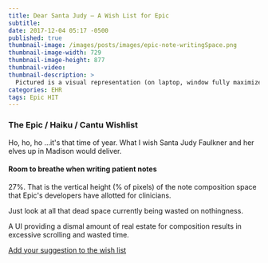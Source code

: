 ```yaml
---
title: Dear Santa Judy – A Wish List for Epic
subtitle:
date: 2017-12-04 05:17 -0500
published: true
thumbnail-image: /images/posts/images/epic-note-writingSpace.png
thumbnail-image-width: 729
thumbnail-image-height: 877
thumbnail-video:
thumbnail-description: >
  Pictured is a visual representation (on laptop, window fully maximized) of how very little of the screen is visually available when writing a patient note.
categories: EHR
tags: Epic HIT
---
```


### The Epic / Haiku / Cantu Wishlist
Ho, ho, ho …it's that time of year. What I wish Santa Judy Faulkner and her elves up in Madison would deliver.
<!--excerpt-->

#### Room to breathe when writing patient notes
27%. That is the vertical height (% of pixels) of the note composition space that Epic's developers have allotted for clinicians.

<amp-img src="{{page.thumbnail-image}}"
   layout="responsive" alt="{{page.thumbnail-description}}" height="{{page.thumbnail-image-height}}" width="{{page.thumbnail-image-width}}"></amp-img>

Just look at all that dead space currently being wasted on nothingness.

A UI providing a dismal amount of real estate for composition results in excessive scrolling and wasted time.

[Add your suggestion to the wish list](mailto:holler@jakemcclure.net)
